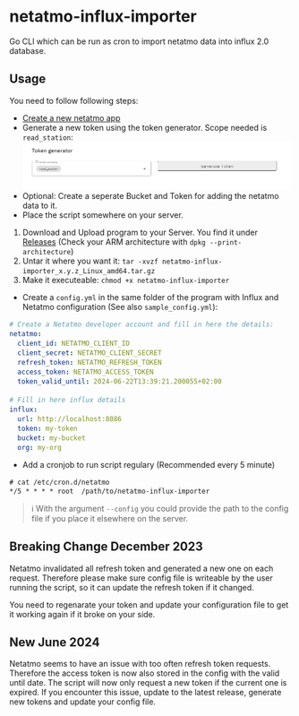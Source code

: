 # netatmo-influx-importer
Go CLI which can be run as cron to import netatmo data into influx 2.0 database.

## Usage
You need to follow following steps:
- [Create a new netatmo app](https://dev.netatmo.com/apps/createanapp#form)
- Generate a new token using the token generator. Scope needed is `read_station`: ![token_generator_netatmo.png](token_generator_netatmo.png)
- Optional: Create a seperate Bucket and Token for adding the netatmo data to it.
- Place the script somewhere on your server. 
1. Download and Upload program to your Server. You find it under [Releases](https://github.com/joshuabeny1999/netatmo-influx-importer/releases/latest) (Check your ARM architecture with `dpkg --print-architecture`) 
2. Untar it where you want it: `tar -xvzf netatmo-influx-importer_x.y.z_Linux_amd64.tar.gz`
3. Make it executeable: `chmod +x netatmo-influx-importer`

- Create a ```config.yml``` in the same folder of the program with Influx and Netatmo configuration (See also ```sample_config.yml```):
```yml
# Create a Netatmo developer account and fill in here the details:
netatmo:
  client_id: NETATMO_CLIENT_ID
  client_secret: NETATMO_CLIENT_SECRET
  refresh_token: NETATMO_REFRESH_TOKEN
  access_token: NETATMO_ACCESS_TOKEN
  token_valid_until: 2024-06-22T13:39:21.200055+02:00

# Fill in here influx details
influx:
  url: http://localhost:8086
  token: my-token
  bucket: my-bucket
  org: my-org
```
- Add a cronjob  to run script regulary (Recommended every 5 minute)
```
# cat /etc/cron.d/netatmo
*/5 * * * * root  /path/to/netatmo-influx-importer 
```

> :information_source: With the argument ```--config``` you could provide the path to the config file if you place it elsewhere on the server.

## Breaking Change December 2023
Netatmo invalidated all refresh token and generated a new one on each request. Therefore please make sure config file is writeable by the user running the script, so it can update the refresh token if it changed.

You need to regenarate your token and update your configuration file to get it working again if it broke on your side.

## New June 2024
Netatmo seems to have an issue with too often refresh token requests. Therefore the access token is now also stored in the config with the valid until date. The script will now only request a new token if the current one is expired.
If you encounter this issue, update to the latest release, generate new tokens and update your config file.